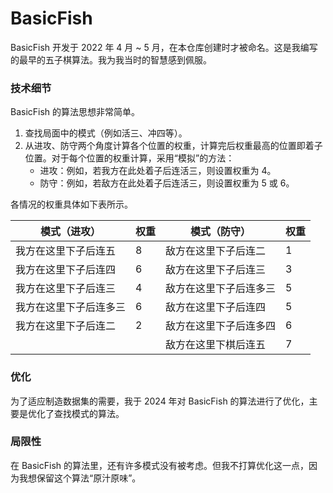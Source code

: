 # BasicFish

BasicFish 开发于 2022 年 4 月 ~ 5 月，在本仓库创建时才被命名。这是我编写的最早的五子棋算法。我为我当时的智慧感到佩服。

### 技术细节

BasicFish 的算法思想非常简单。

1. 查找局面中的模式（例如活三、冲四等）。
2. 从进攻、防守两个角度计算各个位置的权重，计算完后权重最高的位置即着子位置。对于每个位置的权重计算，采用“模拟”的方法：
   - 进攻：例如，若我方在此处着子后连活三，则设置权重为 4。
   - 防守：例如，若敌方在此处着子后连活三，则设置权重为 5 或 6。

各情况的权重具体如下表所示。

| 模式（进攻）           | 权重 | 模式（防守）           | 权重 |
| ---------------------- | ---- | ---------------------- | ---- |
| 我方在这里下子后连五   | 8    | 敌方在这里下子后连二   | 1    |
| 我方在这里下子后连四   | 6    | 敌方在这里下子后连三   | 3    |
| 我方在这里下子后连三   | 4    | 敌方在这里下子后连多三 | 5    |
| 我方在这里下子后连多三 | 6    | 敌方在这里下子后连四   | 5    |
| 我方在这里下子后连二   | 2    | 敌方在这里下子后连多四 | 6    |
|                        |      | 敌方在这里下棋后连五   | 7    |

### 优化

为了适应制造数据集的需要，我于 2024 年对 BasicFish 的算法进行了优化，主要是优化了查找模式的算法。

### 局限性

在 BasicFish 的算法里，还有许多模式没有被考虑。但我不打算优化这一点，因为我想保留这个算法“原汁原味”。